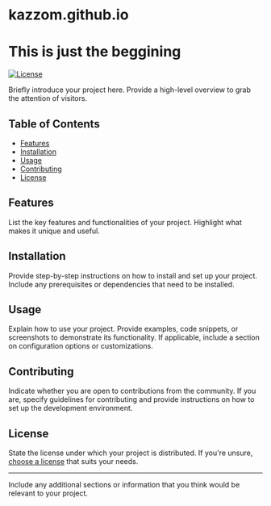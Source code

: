 # kazzom.github.io
# This is just the beggining

[![License](https://img.shields.io/badge/license-MIT-blue.svg)](LICENSE)

Briefly introduce your project here. Provide a high-level overview to grab the attention of visitors.

## Table of Contents

- [Features](#features)
- [Installation](#installation)
- [Usage](#usage)
- [Contributing](#contributing)
- [License](#license)

## Features

List the key features and functionalities of your project. Highlight what makes it unique and useful.

## Installation

Provide step-by-step instructions on how to install and set up your project. Include any prerequisites or dependencies that need to be installed.

## Usage

Explain how to use your project. Provide examples, code snippets, or screenshots to demonstrate its functionality. If applicable, include a section on configuration options or customizations.

## Contributing

Indicate whether you are open to contributions from the community. If you are, specify guidelines for contributing and provide instructions on how to set up the development environment.

## License

State the license under which your project is distributed. If you're unsure, [choose a license](https://choosealicense.com/) that suits your needs.

---

Include any additional sections or information that you think would be relevant to your project.

